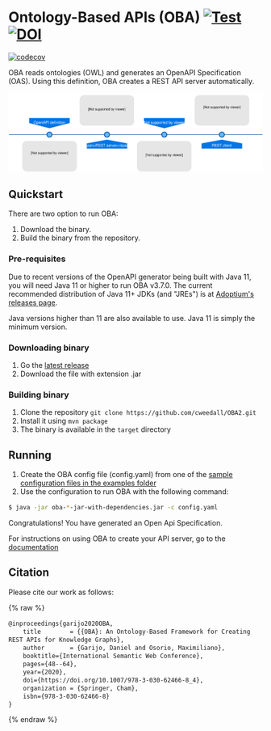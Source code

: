# Ontology-Based APIs (OBA) [![Test](https://github.com/cweedall/OBA2/actions/workflows/build.yaml/badge.svg)](https://github.com/cweedall/OBA2/actions/workflows/build.yaml) [![DOI](https://zenodo.org/badge/DOI/10.5281/zenodo.6639554.svg)](https://doi.org/10.5281/zenodo.6639554)

[![codecov](https://codecov.io/github/cweedall/onto-oas/graph/badge.svg?token=QMK5Y6ZGZ1)](https://codecov.io/github/cweedall/onto-oas)

OBA reads ontologies (OWL) and generates an OpenAPI Specification (OAS). Using this definition, OBA creates a REST API server automatically.

![Diagram](docs/figures/oba.svg)

## Quickstart

There are two option to run OBA:

1. Download the binary.
2. Build the binary from the repository.

### Pre-requisites

Due to recent versions of the OpenAPI generator being built with Java 11, you will need Java 11 or higher to run OBA v3.7.0. The current recommended distribution of Java 11+ JDKs (and "JREs") is at [Adoptium's releases page](https://adoptium.net/temurin/releases/?version=11).

Java versions higher than 11 are also available to use. Java 11 is simply the minimum version.

### Downloading binary

1. Go the [latest release](https://github.com/cweedall/OBA2/releases/latest)
2. Download the file with extension .jar

### Building binary

1. Clone the repository `git clone https://github.com/cweedall/OBA2.git`
2. Install it using `mvn package`
3. The binary is available in the `target` directory

## Running

1. Create the OBA config file (config.yaml) from one of the [sample configuration files in the examples folder](examples/modelcatalog/config.yaml)
2. Use the configuration to run OBA with the following command:

```bash
$ java -jar oba-*-jar-with-dependencies.jar -c config.yaml
```

Congratulations! You have generated an Open Api Specification.

For instructions on using OBA to create your API server, go to the [documentation](https://oba.readthedocs.io/en/latest/)

## Citation

Please cite our work as follows:

{% raw %}

```
@inproceedings{garijo2020OBA,
	title        = {{OBA}: An Ontology-Based Framework for Creating REST APIs for Knowledge Graphs},
	author       = {Garijo, Daniel and Osorio, Maximiliano},
	booktitle={International Semantic Web Conference},
	pages={48--64},
	year={2020},
    doi={https://doi.org/10.1007/978-3-030-62466-8_4},
	organization = {Springer, Cham},
    isbn={978-3-030-62466-8}
}
```

{% endraw %}
